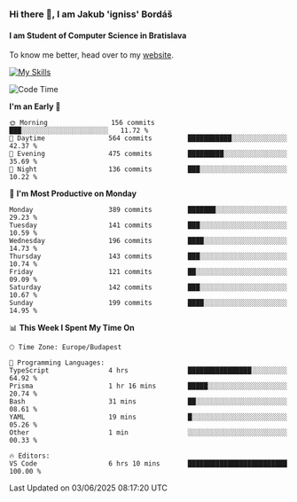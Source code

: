 ### Hi there 👋, I am Jakub 'igniss' Bordáš

#### I am Student of Computer Science in Bratislava
To know me better, head over to my [website](https://bordas.sk).

[![My Skills](https://skillicons.dev/icons?i=js,typescript,html,css,figma,svelte,vue,next,postgresql,nest,express,nodejs)](https://bordas.sk)


<!--START_SECTION:waka-->
![Code Time](http://img.shields.io/badge/Code%20Time-1%2C921%20hrs%2043%20mins-blue)

**I'm an Early 🐤** 

```text
🌞 Morning                156 commits         ███░░░░░░░░░░░░░░░░░░░░░░   11.72 % 
🌆 Daytime                564 commits         ███████████░░░░░░░░░░░░░░   42.37 % 
🌃 Evening                475 commits         █████████░░░░░░░░░░░░░░░░   35.69 % 
🌙 Night                  136 commits         ███░░░░░░░░░░░░░░░░░░░░░░   10.22 % 
```
📅 **I'm Most Productive on Monday** 

```text
Monday                   389 commits         ███████░░░░░░░░░░░░░░░░░░   29.23 % 
Tuesday                  141 commits         ███░░░░░░░░░░░░░░░░░░░░░░   10.59 % 
Wednesday                196 commits         ████░░░░░░░░░░░░░░░░░░░░░   14.73 % 
Thursday                 143 commits         ███░░░░░░░░░░░░░░░░░░░░░░   10.74 % 
Friday                   121 commits         ██░░░░░░░░░░░░░░░░░░░░░░░   09.09 % 
Saturday                 142 commits         ███░░░░░░░░░░░░░░░░░░░░░░   10.67 % 
Sunday                   199 commits         ████░░░░░░░░░░░░░░░░░░░░░   14.95 % 
```


📊 **This Week I Spent My Time On** 

```text
🕑︎ Time Zone: Europe/Budapest

💬 Programming Languages: 
TypeScript               4 hrs               ████████████████░░░░░░░░░   64.92 % 
Prisma                   1 hr 16 mins        █████░░░░░░░░░░░░░░░░░░░░   20.74 % 
Bash                     31 mins             ██░░░░░░░░░░░░░░░░░░░░░░░   08.61 % 
YAML                     19 mins             █░░░░░░░░░░░░░░░░░░░░░░░░   05.26 % 
Other                    1 min               ░░░░░░░░░░░░░░░░░░░░░░░░░   00.33 % 

🔥 Editors: 
VS Code                  6 hrs 10 mins       █████████████████████████   100.00 % 
```


 Last Updated on 03/06/2025 08:17:20 UTC
<!--END_SECTION:waka-->
